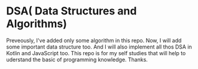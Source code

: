# DSA( Data Structures and Algorithms)
Preveously, I've added only some algorithm in this repo. Now, I will add some important data structure too. And I will also implement all thos DSA in Kotlin and JavaScript too. This repo is for my self studies that will help to uderstand the basic of programming knowledge. 
Thanks.
